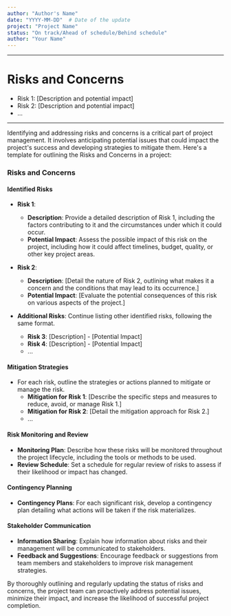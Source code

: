 ```yaml
---
author: "Author's Name"
date: "YYYY-MM-DD"  # Date of the update
project: "Project Name"
status: "On track/Ahead of schedule/Behind schedule"
author: "Your Name"
---
```


---
# Risks and Concerns

- Risk 1: [Description and potential impact]
- Risk 2: [Description and potential impact]
- ...

---
Identifying and addressing risks and concerns is a critical part of project management. It involves anticipating potential issues that could impact the project's success and developing strategies to mitigate them. Here's a template for outlining the Risks and Concerns in a project:

### Risks and Concerns

#### Identified Risks
- **Risk 1**:
  - **Description**: Provide a detailed description of Risk 1, including the factors contributing to it and the circumstances under which it could occur.
  - **Potential Impact**: Assess the possible impact of this risk on the project, including how it could affect timelines, budget, quality, or other key project areas.

- **Risk 2**:
  - **Description**: [Detail the nature of Risk 2, outlining what makes it a concern and the conditions that may lead to its occurrence.]
  - **Potential Impact**: [Evaluate the potential consequences of this risk on various aspects of the project.]

- **Additional Risks**: Continue listing other identified risks, following the same format.
  - **Risk 3**: [Description] - [Potential Impact]
  - **Risk 4**: [Description] - [Potential Impact]
  - ...

#### Mitigation Strategies
- For each risk, outline the strategies or actions planned to mitigate or manage the risk.
  - **Mitigation for Risk 1**: [Describe the specific steps and measures to reduce, avoid, or manage Risk 1.]
  - **Mitigation for Risk 2**: [Detail the mitigation approach for Risk 2.]
  - ...

#### Risk Monitoring and Review
- **Monitoring Plan**: Describe how these risks will be monitored throughout the project lifecycle, including the tools or methods to be used.
- **Review Schedule**: Set a schedule for regular review of risks to assess if their likelihood or impact has changed.

#### Contingency Planning
- **Contingency Plans**: For each significant risk, develop a contingency plan detailing what actions will be taken if the risk materializes.

#### Stakeholder Communication
- **Information Sharing**: Explain how information about risks and their management will be communicated to stakeholders.
- **Feedback and Suggestions**: Encourage feedback or suggestions from team members and stakeholders to improve risk management strategies.

By thoroughly outlining and regularly updating the status of risks and concerns, the project team can proactively address potential issues, minimize their impact, and increase the likelihood of successful project completion.